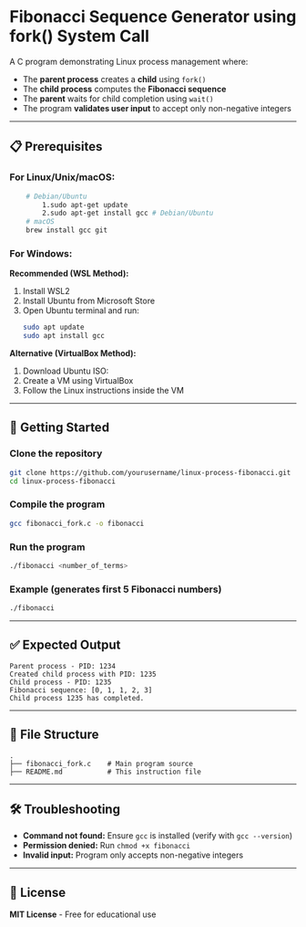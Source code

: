 # Fibonacci Sequence Generator using fork() System Call

A C program demonstrating Linux process management where:

- The **parent process** creates a **child** using `fork()`
- The **child process** computes the **Fibonacci sequence**
- The **parent** waits for child completion using `wait()`
- The program **validates user input** to accept only non-negative integers

---

## 📋 Prerequisites

### For Linux/Unix/macOS:
```bash
	# Debian/Ubuntu
		1.sudo apt-get update 
		2.sudo apt-get install gcc # Debian/Ubuntu
	# macOS
	brew install gcc git                                 
```

### For Windows:
**Recommended (WSL Method):**

1. Install WSL2
2. Install Ubuntu from Microsoft Store  
3. Open Ubuntu terminal and run:
   ```bash
   sudo apt update 
   sudo apt install gcc
   ```

**Alternative (VirtualBox Method):**

1. Download Ubuntu ISO: 
2. Create a VM using VirtualBox  
3. Follow the Linux instructions inside the VM  

---

## 🚀 Getting Started

### Clone the repository
```bash
git clone https://github.com/yourusername/linux-process-fibonacci.git
cd linux-process-fibonacci
```

### Compile the program
```bash
gcc fibonacci_fork.c -o fibonacci
```

### Run the program
```bash
./fibonacci <number_of_terms>
```

### Example (generates first 5 Fibonacci numbers)
```bash
./fibonacci
```

---

## ✅ Expected Output

```text
Parent process - PID: 1234
Created child process with PID: 1235
Child process - PID: 1235
Fibonacci sequence: [0, 1, 1, 2, 3]
Child process 1235 has completed.
```

---

## 📁 File Structure

```text
.
├── fibonacci_fork.c    # Main program source
├── README.md           # This instruction file
```

---

## 🛠 Troubleshooting

- **Command not found:** Ensure `gcc` is installed (verify with `gcc --version`)
- **Permission denied:** Run `chmod +x fibonacci`
- **Invalid input:** Program only accepts non-negative integers

---

## 📄 License

**MIT License** - Free for educational use

